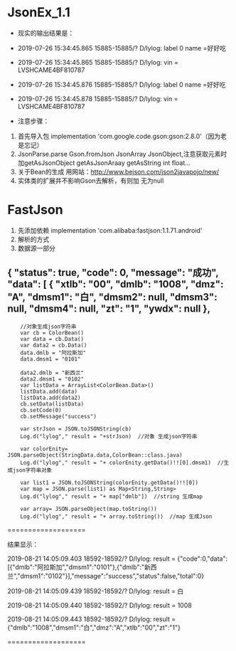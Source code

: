 # JsonEx_1.1

* 现实的输出结果是：
* 2019-07-26 15:34:45.865 15885-15885/? D/lylog:  label 0  name =好好吃
* 2019-07-26 15:34:45.865 15885-15885/? D/lylog: vin = LVSHCAME4BF810787
* 2019-07-26 15:34:45.876 15885-15885/? D/lylog:  label 0  name =好好吃
* 2019-07-26 15:34:45.878 15885-15885/? D/lylog: vin = LVSHCAME4BF810787

* 注意步骤：
1. 首先导入包 implementation 'com.google.code.gson:gson:2.8.0'（因为老是忘记）
2. JsonParse.parse  Gson.fromJson  JsonArray JsonObject,注意获取元素时加getAsJsonObject  getAsJsonAraay  getAsString  int  float...
3. 关于Bean的生成 用网站：http://www.bejson.com/json2javapojo/new/
4. 实体类的扩展并不影响Gson去解析，有则加 无为null


# FastJson 

1. 先添加依赖 implementation 'com.alibaba:fastjson:1.1.71.android'
2. 解析的方式
3. 数据源一部分

{
  "status": true,
  "code": 0,
  "message": "成功",
  "data": [
    {
      "xtlb": "00",
      "dmlb": "1008",
      "dmz": "A",
      "dmsm1": "白",
      "dmsm2": null,
      "dmsm3": null,
      "dmsm4": null,
      "zt": "1",
      "ywdx": null
    },
----------
 
        //对象生成json字符串
        var cb = ColorBean()
        var data = cb.Data()
        var data2 = cb.Data()
        data.dmlb = "阿拉斯加"
        data.dmsm1 = "0101"

        data2.dmlb = "新西兰"
        data2.dmsm1 = "0102"
        var listData = ArrayList<ColorBean.Data>()
        listData.add(data)
        listData.add(data2)
        cb.setData(listData)
        cb.setCode(0)
        cb.setMessage("success")

        var strJson = JSON.toJSONString(cb)
        Log.d("lylog"," result = "+strJson)  //对象 生成json字符串

        var colorEnity= JSON.parseObject(StringData.data,ColorBean::class.java)
        Log.d("lylog"," result = "+ colorEnity.getData()!![0].dmsm1)  //生成json字符串对象

        var list1 = JSON.toJSONString(colorEnity.getData()!![0])
        var map = JSON.parse(list1) as Map<String,String>
        Log.d("lylog"," result = "+ map["dmlb"])  //string 生成map

        var array= JSON.parseObject(map.toString())
        Log.d("lylog"," result = "+ array.toString())  //map 生成Json
===================

  结果显示：
  
  2019-08-21 14:05:09.403 18592-18592/? D/lylog:  result = {"code":0,"data":[{"dmlb":"阿拉斯加","dmsm1":"0101"},{"dmlb":"新西兰","dmsm1":"0102"}],"message":"success","status":false,"total":0}
 
  2019-08-21 14:05:09.439 18592-18592/? D/lylog:  result = 白

  2019-08-21 14:05:09.440 18592-18592/? D/lylog:  result = 1008

  2019-08-21 14:05:09.443 18592-18592/? D/lylog:  result = {"dmlb":"1008","dmsm1":"白","dmz":"A","xtlb":"00","zt":"1"}

===================
 
 
